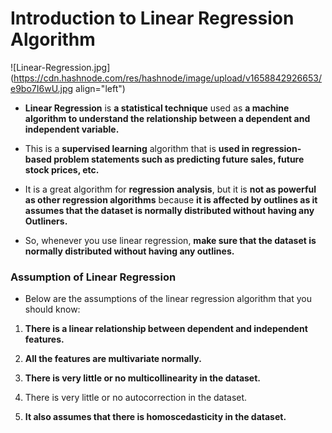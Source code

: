 # Introduction to Linear Regression Algorithm


![Linear-Regression.jpg](https://cdn.hashnode.com/res/hashnode/image/upload/v1658842926653/e9bo7I6wU.jpg align="left")

- **Linear Regression** is **a statistical technique** used as **a machine algorithm to understand the relationship between a dependent and independent variable.**

- This is a **supervised learning** algorithm that is **used in regression-based problem statements such as predicting future sales, future stock prices, etc.**

- It is a great algorithm for **regression analysis**, but it is **not as powerful as other regression algorithms** because **it is affected by outlines as it assumes that the dataset is normally distributed without having any Outliners.**

- So, whenever you use linear regression, **make sure that the dataset is normally distributed without having any outlines.**


### Assumption of Linear Regression 

- Below are the assumptions of the linear regression algorithm that you should know:


1. **There is a linear relationship between dependent and independent features.**

2. **All the features are multivariate normally.**

3. **There is very little or no multicollinearity in the dataset.**

4. There is very little or no autocorrection in the dataset.

5. **It also assumes that there is homoscedasticity in the dataset.**